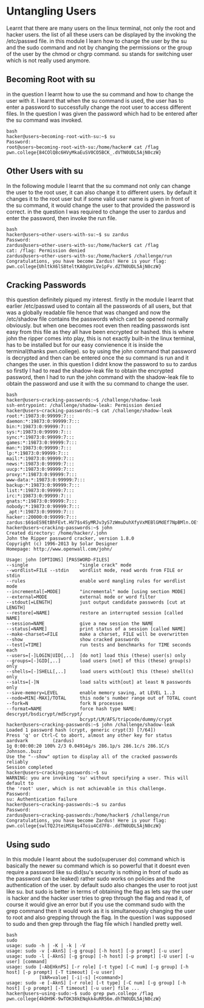 # Untangling Users
Learnt that there are many users on the linux terminal, not only the root and hacker users.
the list of all these users can be displayed by the invoking the /etc/passwd file.
in this module I learn how to change the user by the su and the sudo command and not by changing the permissions or the group of the user by the chmod or chgrp command.
su stands for switching user which is not really used anymore.

## Becoming Root with su
in the question I learnt how to use the su command and how to change the user with it.
I learnt that when the su command is used, the user has to enter a password to successfully change the root user to access different files.
In the question I was given the password which had to be entered after the su command was invoked.
~~~
bash
hacker@users~becoming-root-with-su:~$ su
Password:
root@users~becoming-root-with-su:/home/hacker# cat /flag
pwn.college{84COlQ8c6HVyMkaEuSV0CO5BCK_.dVTN0UDL5AjN0czW}
~~~

## Other Users with su
In the following module I learnt that the su command not only can change the user to the root user, it can also change it to different users.
by default it changes it to the root user but if some valid user name is given in front of the su command, it would change the user to that provided the password is correct.
in the question I was required to change the user to zardus and enter the password, then invoke the run file.
~~~
bash
hacker@users~other-users-with-su:~$ su zardus
Password:
zardus@users~other-users-with-su:/home/hacker$ cat /flag
cat: /flag: Permission denied
zardus@users~other-users-with-su:/home/hacker$ /challenge/run
Congratulations, you have become Zardus! Here is your flag:
pwn.college{UhltkX6lS8teltKA0gUrLVe1pFv.dZTN0UDL5AjN0czW}
~~~

## Cracking Passwords
this question definitely piqued my interest.
firstly in the module I learnt that earlier /etc/passwd used to contain all the passwords of all users, but that was a globally readable file hence that was changed and now the /etc/shadow file contains the passwords which cant be opened normally obviously.
but when one becomes root even then reading passwords isnt easy from this file as they all have been encrypted or hashed.
this is where john the ripper comes into play, this is not exactly built-in the linux terminal, has to be installed but for our easy convienence it is inside the terminal(thanks pwn.college).
so by using the john command that password is decrypted and then can be entered once the su command is run and it changes the user.
in this question I didnt know the password to su to zardus so firstly I had to read the shadow-leak file to obtain the encrypted password, then I had to run the john command with the shadow-leak file to obtain the password and use it with the su command to change the user.
~~~
bash
hacker@users~cracking-passwords:~$ /challenge/shadow-leak
ssh-entrypoint: /challenge/shadow-leak: Permission denied
hacker@users~cracking-passwords:~$ cat /challenge/shadow-leak
root:*:19873:0:99999:7:::
daemon:*:19873:0:99999:7:::
bin:*:19873:0:99999:7:::
sys:*:19873:0:99999:7:::
sync:*:19873:0:99999:7:::
games:*:19873:0:99999:7:::
man:*:19873:0:99999:7:::
lp:*:19873:0:99999:7:::
mail:*:19873:0:99999:7:::
news:*:19873:0:99999:7:::
uucp:*:19873:0:99999:7:::
proxy:*:19873:0:99999:7:::
www-data:*:19873:0:99999:7:::
backup:*:19873:0:99999:7:::
list:*:19873:0:99999:7:::
irc:*:19873:0:99999:7:::
gnats:*:19873:0:99999:7:::
nobody:*:19873:0:99999:7:::
_apt:*:19873:0:99999:7:::
hacker::20000:0:99999:7:::
zardus:$6$oES9EtBhFEvt.HV7$s4SyMRJv3yS7zWmuDuhXfyVxMEBlGMdEf7NpBMln.OEf5B9LfwzhvGjWGVrywtTHsQWPMnBnVMmrt8qdv8YEv/:20008:0:99999:7:::
hacker@users~cracking-passwords:~$ john
Created directory: /home/hacker/.john
John the Ripper password cracker, version 1.8.0
Copyright (c) 1996-2013 by Solar Designer
Homepage: http://www.openwall.com/john/

Usage: john [OPTIONS] [PASSWORD-FILES]
--single                   "single crack" mode
--wordlist=FILE --stdin    wordlist mode, read words from FILE or stdin
--rules                    enable word mangling rules for wordlist mode
--incremental[=MODE]       "incremental" mode [using section MODE]
--external=MODE            external mode or word filter
--stdout[=LENGTH]          just output candidate passwords [cut at LENGTH]
--restore[=NAME]           restore an interrupted session [called NAME]
--session=NAME             give a new session the NAME
--status[=NAME]            print status of a session [called NAME]
--make-charset=FILE        make a charset, FILE will be overwritten
--show                     show cracked passwords
--test[=TIME]              run tests and benchmarks for TIME seconds each
--users=[-]LOGIN|UID[,..]  [do not] load this (these) user(s) only
--groups=[-]GID[,..]       load users [not] of this (these) group(s) only
--shells=[-]SHELL[,..]     load users with[out] this (these) shell(s) only
--salts=[-]N               load salts with[out] at least N passwords only
--save-memory=LEVEL        enable memory saving, at LEVEL 1..3
--node=MIN[-MAX]/TOTAL     this node's number range out of TOTAL count
--fork=N                   fork N processes
--format=NAME              force hash type NAME: descrypt/bsdicrypt/md5crypt/
                           bcrypt/LM/AFS/tripcode/dummy/crypt
hacker@users~cracking-passwords:~$ john /challenge/shadow-leak
Loaded 1 password hash (crypt, generic crypt(3) [?/64])
Press 'q' or Ctrl-C to abort, almost any other key for status
aardvark         (zardus)
1g 0:00:00:20 100% 2/3 0.04914g/s 286.1p/s 286.1c/s 286.1C/s Johnson..buzz
Use the "--show" option to display all of the cracked passwords reliably
Session completed
hacker@users~cracking-passwords:~$ su
WARNING: you are invoking 'su' without specifying a user. This will default to
the 'root' user, which is not achievable in this challenge.
Password:
su: Authentication failure
hacker@users~cracking-passwords:~$ su zardus
Password:
zardus@users~cracking-passwords:/home/hacker$ /challenge/run
Congratulations, you have become Zardus! Here is your flag:
pwn.college{swlTQ2JteiMSXqs4Toiu4Cd7F8-.ddTN0UDL5AjN0czW}
~~~

## Using sudo
In this module I learnt about the sudo(superuser do) command which is basically the newer su command which is so powerful that it doesnt even require a password like su did(su's security is nothing in front of sudo as the password can be leaked) rather sudo works on policies and the authentication of the user.
by default sudo also changes the user to root just like su.
but sudo is better in terms of obtaining the flag as lets say the user is hacker and the hacker user tries to grep through the flag and read it, of course it would give an error but if you use the command sudo with the grep command then it would work as it is simultaneously changing the user to root and also grepping through the flag.
In the question I was supposed to sudo and then grep through the flag file which I handled pretty well.
~~~
bash
sudo
usage: sudo -h | -K | -k | -V
usage: sudo -v [-AknS] [-g group] [-h host] [-p prompt] [-u user]
usage: sudo -l [-AknS] [-g group] [-h host] [-p prompt] [-U user] [-u user] [command]
usage: sudo [-AbEHknPS] [-r role] [-t type] [-C num] [-g group] [-h host] [-p prompt] [-T timeout] [-u user]
            [VAR=value] [-i|-s] [<command>]
usage: sudo -e [-AknS] [-r role] [-t type] [-C num] [-g group] [-h host] [-p prompt] [-T timeout] [-u user] file ...
hacker@users~using-sudo:~$ sudo grep pwn.college /flag
pwn.college{4kDH9K-9wTOK38kENqkk4uRR56m.dhTN0UDL5AjN0czW}
~~~



